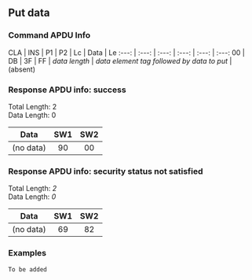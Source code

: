 <!-- Copyright 2021 Yubico AB

Licensed under the Apache License, Version 2.0 (the "License");
you may not use this file except in compliance with the License.
You may obtain a copy of the License at

    http://www.apache.org/licenses/LICENSE-2.0

Unless required by applicable law or agreed to in writing, software
distributed under the License is distributed on an "AS IS" BASIS,
WITHOUT WARRANTIES OR CONDITIONS OF ANY KIND, either express or implied.
See the License for the specific language governing permissions and
limitations under the License. -->


## Put data

### Command APDU Info

CLA | INS | P1 | P2 | Lc | Data | Le
:---: | :---: | :---: | :---: | :---: | :---:
00 | DB | 3F | FF | *data length* | *data element tag followed by data to put* | (absent)

### Response APDU info: success

Total Length: 2\
Data Length: 0

Data | SW1 | SW2
:---: | :---: | :---:
(no data) | 90 | 00

### Response APDU info: security status not satisfied

Total Length: *2*\
Data Length: *0*

Data | SW1 | SW2
:---: | :---: | :---:
(no data) | 69 | 82

### Examples

```C
To be added
```
